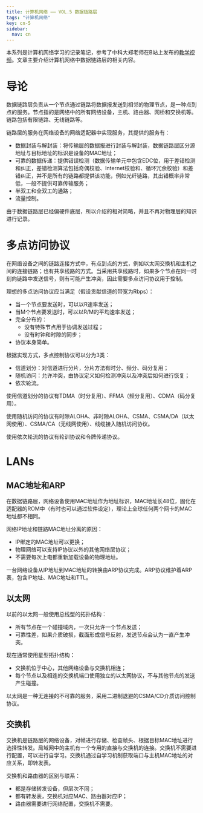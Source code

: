 ```yaml
---
title: 计算机网络 —— VOL.5 数据链路层
tags: "计算机网络"
key: cn-5
sidebar:
  nav: cn
---
```


本系列是计算机网络学习的记录笔记，参考了中科大郑老师在B站上发布的[教学视频](https://www.bilibili.com/video/BV1JV411t7ow/)。文章主要介绍计算机网络中数据链路层的相关内容。<!--more-->

# 导论

数据链路层负责从一个节点通过链路将数据报发送到相邻的物理节点，是一种点到点的服务。节点指的是网络中的所有网络设备，主机、路由器、网桥和交换机等。链路包括有限链路、无线链路等。

链路层的服务在网络设备的网络适配器中实现服务，其提供的服务有：

- 数据封装与解封装：将传输层的数据报进行封装与解封装，数据链路层区分源地址与目标地址的标识是设备的MAC地址；
- 可靠的数据传递：提供错误检测（数据传输单元中包含EDC位，用于差错检测和纠正，差错检测算法包括奇偶校验、Internet校验和、循环冗余校验）和差错纠正，并不是所有的链路都提供该功能，例如光纤链路，其出错概率非常低，一般不提供可靠传输服务；
- 半双工和全双工的通路；
- 流量控制。

由于数据链路层已经偏硬件底层，所以介绍的相对简略，并且不再对物理层的知识进行记录。

# 多点访问协议

在网络设备之间的链路连接方式中，有点到点的方式，例如以太网交换机和主机之间的连接链路；也有共享线路的方式。当采用共享线路时，如果多个节点在同一时刻向链路中发送信号，则有可能产生冲突，因此需要多点访问协议用于控制。

理想的多点访问协议应当满足（假设贡献信道的带宽为Rbps）：

- 当一个节点要发送时，可以以R速率发送；
- 当M个节点要发送时，可以以R/M的平均速率发送；
- 完全分布的：
  - 没有特殊节点用于协调发送过程；
  - 没有时钟和时隙的同步；
- 协议本身简单。

根据实现方式，多点控制协议可以分为3类：

- 信道划分：对信道进行分片，分片方法有时分、频分、码分复用；
- 随机访问：允许冲突，由协议定义如何检测冲突以及冲突后如何进行恢复；
- 依次轮流。

使用信道划分的协议有TDMA（时分复用）、FFMA（频分复用）、CDMA（码分复用）。

使用随机访问的协议有时隙ALOHA、非时隙ALOHA、CSMA、CSMA/DA（以太网使用）、CSMA/CA（无线网使用）、线缆接入随机访问协议。

使用依次轮流的协议有轮训协议和令牌传递协议。

# LANs

## MAC地址和ARP

在数据链路层，网络设备使用MAC地址作为地址标识，MAC地址长48位，固化在适配器的ROM中（有时也可以通过软件设定），理论上全球任何两个网卡的MAC地址都不相同。

网络IP地址和链路MAC地址分离的原因：

- IP绑定的MAC地址可以更换；
- 物理网络可以支持IP协议以外的其他网络层协议；
- 不需要每次上电都重新加载设备的物理地址。

一台网络设备从IP地址到MAC地址的转换由ARP协议完成。ARP协议维护着ARP表，包含IP地址、MAC地址和TTL。

## 以太网

以前的以太网一般使用总线型的拓扑结构：

- 所有节点在一个碰撞域内，一次只允许一个节点发送；
- 可靠性差，如果介质破损，截面形成信号反射，发送节点会认为一直产生冲突。

现在通常使用星型拓扑结构：

- 交换机位于中心，其他网络设备与交换机相连；
- 每个节点以及相连的交换机端口使用独立的以太网协议，不与其他节点的发送产生碰撞。

以太网是一种无连接的不可靠的服务，采用二进制退避的CSMA/CD介质访问控制协议。

## 交换机

交换机是链路层的网络设备，对帧进行存储、检查帧头、根据目标MAC地址进行选择性转发。局域网中的主机有一个专用的直接与交换机的连接。交换机不需要进行配置，可以进行自学习。交换机通过自学习机制获取端口与主机MAC地址的对应关系，即转发表。

交换机和路由器的区别与联系：

- 都是存储转发设备，但层次不同；
- 都有转发表，交换机对应MAC、路由器对应IP；
- 路由器需要进行网络配置，交换机不需要。
